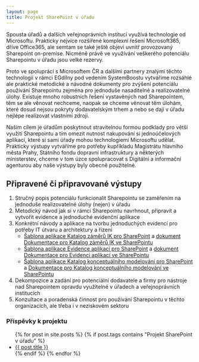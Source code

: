 ```yaml
---
layout: page
title: Projekt SharePoint v úřadu
---
```



Spousta úřadů a dalších veřejnoprávních institucí využívá technologie od Microsoftu. Prakticky nejvíce rozšířené komplexní řešení Microsoft365, dříve Office365, ale semtam se také ještě objeví uvnitř provozovaný Sharepoint on-premise. Nicméně právě ve využívání veškerého potenciálu Sharepointu v úřadu jsou velké rezervy.

Proto ve spolupráci s Microsoftem ČR a dalšími partnery znalými těchto technologií v rámci EGdílny pod vedením SystemBoostu vytváříme rozsáhlé ale praktické metodické a návodné dokumenty pro zvýšení potenciálu používání Sharepointu zejména pro jednoduše nasaditelné a realizovatelné úlohy. Existuje mnoho robustních řešení vystavěných nad Sharepointem, těm se ale věnovat nechceme, naopak se chceme věnovat těm úlohám, které dosud nejsou pokryty dodavatelským trhem a nebo se dají v úřadu nejlépe realizovat vlastními zdroji.

Našim cílem je úřadům poskytnout stravitelnou formou podklady pro větší využití Sharepointu a tím omezit nutnost nakupování si jednoúčelových aplikací, které si sami úřady mohou technologiemi Microsoftu udělat. Prakticky výstupy vytváříme pro potřeby kupříkladu Magistrátu hlavního města Prahy, Státního fondu dopravní infrastruktury a některých ministerstev, chceme v tom úzce spolupracovat s Digitální a informační agenturou aby naše výstupy byly obecně použitelné. 

## Připravené či připravované výstupy

1. Stručný popis potenciálu funkcionalit Sharepointu se zaměřením na jednoduše realizovatelné úlohy (nejen) v úřadu
2. Metodický návod jak si v rámci Sharepointu navrhnout, připravit a vytvořit evidence a jednoduché evidenční aplikace
3. Konkrétní návody a aplikace na tvorbu jednoduchých evidencí pro potřeby IT útvaru a architektury a řízení
    - [Šablona aplikace Katalog záměrů IK pro SharePoint](https://github.com/egdilna/sablony/blob/main/sharepoint/sablona-katalog-zameru-ik.stp) a [dokument Dokumentace pro Katalog záměrů IK ve SharePointu](https://architektovani.tiddlyhost.com/#Katalog%20z%C3%A1m%C4%9Br%C5%AF%20IK%20ve%20SharePointu)
    - [Šablona aplikace Evidence aplikací pro SharePoint](https://github.com/egdilna/sablony/blob/main/sharepoint/sablona-evidence-aplikaci.stp) a [dokument Dokumentace pro Evidenci aplikací ve SharePointu](https://architektovani.tiddlyhost.com/#Evidence%20aplikac%C3%AD%20ve%20SharePointu)
    - [Šablona aplikace Katalog konceptuálního modelování pro SharePoint](https://github.com/egdilna/sablony/blob/main/sharepoint/sablona-katalog-km.stp) a [Dokumentace pro Katalog konceptuálního modelování ve SharePointu](https://architektovani.tiddlyhost.com/#Katalog%20konceptu%C3%A1ln%C3%ADho%20modelov%C3%A1n%C3%AD%20ve%20SharePointu)
4. Dekompozice a zadání pro potenciální dodavatele a firmy pro nástroje nad Sharepointem opravdu využitelné v úřadech a veřejnoprávních institucích
5. Konzultace a poradenská činnost pro používání Sharepointu v těchto organizacích, ale třeba i v neziskovém sektoru


### Příspěvky k projektu

<ul>
{% for post in site.posts %}
  {% if post.tags contains "Projekt SharePoint v úřadu" %}
    <li><a href="{{ post.url }}">{{ post.title }}</a></li>
  {% endif %}
{% endfor %}
</ul> 
